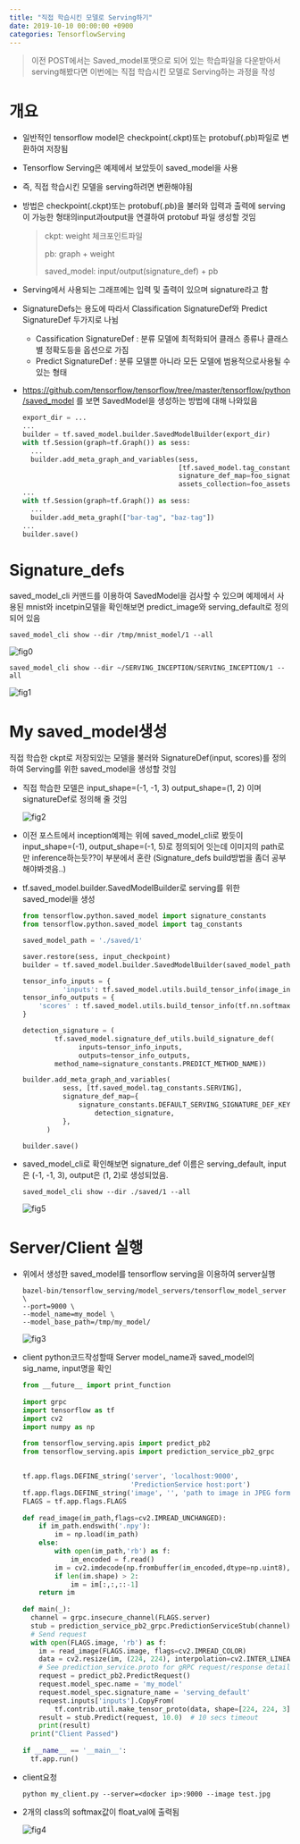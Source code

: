 ```yaml
---
title: "직접 학습시킨 모델로 Serving하기"
date: 2019-10-10 00:00:00 +0900
categories: TensorflowServing
---
```


> 이전 POST에서는 Saved_model포맷으로 되어 있는 학습파일을 다운받아서 serving해봤다면 이번에는 직접 학습시킨 모델로 Serving하는 과정을 작성

# 개요

* 일반적인 tensorflow model은 checkpoint(.ckpt)또는 protobuf(.pb)파일로 변환하여 저장됨

* Tensorflow Serving은 예제에서 보았듯이 saved_model을 사용

* 즉, 직접 학습시킨 모델을 serving하려면 변환해야됨

* 방법은 checkpoint(.ckpt)또는 protobuf(.pb)을 불러와 입력과 출력에 serving이 가능한 형태의input과output을 연결하여 protobuf 파일 생성할 것임

  > ckpt: weight 체크포인트파일
  >
  > pb: graph + weight
  >
  > saved_model: input/output(signature_def) + pb

* Serving에서 사용되는 그래프에는 입력 및 출력이 있으며 signature라고 함

* SignatureDefs는 용도에 따라서 Classification SignatureDef와 Predict SignatureDef 두가지로 나뉨

  * Cassification SignatureDef : 분류 모델에 최적화되어 클래스 종류나 클래스별 정확도등을 옵션으로 가짐
  * Predict SignatureDef : 분류 모델뿐 아니라 모든 모델에 범용적으로사용될 수 있는 형태

* <https://github.com/tensorflow/tensorflow/tree/master/tensorflow/python/saved_model> 를 보면 SavedModel을 생성하는 방법에 대해 나와있음

  ```python
  export_dir = ...
  ...
  builder = tf.saved_model.builder.SavedModelBuilder(export_dir)
  with tf.Session(graph=tf.Graph()) as sess:
    ...
    builder.add_meta_graph_and_variables(sess,
                                         [tf.saved_model.tag_constants.TRAINING],
                                         signature_def_map=foo_signatures,
                                         assets_collection=foo_assets)
  ...
  with tf.Session(graph=tf.Graph()) as sess:
    ...
    builder.add_meta_graph(["bar-tag", "baz-tag"])
  ...
  builder.save()
  ```

# Signature_defs

saved_model_cli 커맨드를 이용하여 SavedModel을 검사할 수 있으며 예제에서 사용된 mnist와 incetpin모델을 확인해보면 predict_image와 serving_default로 정의되어 있음

```
saved_model_cli show --dir /tmp/mnist_model/1 --all
```

![fig0](https://bjo9280.github.io/assets/images/2019-10-10/fig0.png)

```
saved_model_cli show --dir ~/SERVING_INCEPTION/SERVING_INCEPTION/1 --all
```

![fig1](https://bjo9280.github.io/assets/images/2019-10-10/fig1.png)

# My saved_model생성

직접 학습한 ckpt로 저장되있는 모델을 불러와 SignatureDef(input, scores)를 정의하여 Serving를 위한 saved_model을 생성할 것임

* 직접 학습한 모델은 input_shape=(-1, -1, 3) output_shape=(1, 2) 이며 signatureDef로 정의해 줄 것임

  ![fig2](https://bjo9280.github.io/assets/images/2019-10-10/fig2.png)

* 이전 포스트에서 inception예제는 위에 saved_model_cli로 봤듯이 input_shape=(-1), output_shape=(-1, 5)로 정의되어 잇는데  이미지의 path로만 inference하는듯??이 부분에서 혼란 (Signature_defs build방법을 좀더 공부해야봐겟음..)

* tf.saved_model.builder.SavedModelBuilder로 serving를 위한 saved_model을 생성

  ```python
  from tensorflow.python.saved_model import signature_constants
  from tensorflow.python.saved_model import tag_constants
  
  saved_model_path = './saved/1'
  
  saver.restore(sess, input_checkpoint)
  builder = tf.saved_model.builder.SavedModelBuilder(saved_model_path)
  
  tensor_info_inputs = {
            'inputs': tf.saved_model.utils.build_tensor_info(image_input)}
  tensor_info_outputs = {
      'scores' : tf.saved_model.utils.build_tensor_info(tf.nn.softmax(logits))
  }
  
  detection_signature = (
          tf.saved_model.signature_def_utils.build_signature_def(
                inputs=tensor_info_inputs,
                outputs=tensor_info_outputs,
          method_name=signature_constants.PREDICT_METHOD_NAME))
  
  builder.add_meta_graph_and_variables(
            sess, [tf.saved_model.tag_constants.SERVING],
            signature_def_map={
                signature_constants.DEFAULT_SERVING_SIGNATURE_DEF_KEY:
                    detection_signature,
            },
        )
  
  builder.save()
  ```

* saved_model_cli로 확인해보면 signature_def 이름은 serving_default, input은 (-1, -1, 3), output은 (1, 2)로 생성되었음.

  ```
  saved_model_cli show --dir ./saved/1 --all
  ```

  ![fig5](https://bjo9280.github.io/assets/images/2019-10-10/fig5.png)

  

  

# Server/Client 실행

* 위에서 생성한 saved_model를 tensorflow serving을 이용하여 server실행

  ```
  bazel-bin/tensorflow_serving/model_servers/tensorflow_model_server \
  --port=9000 \
  --model_name=my_model \ 
  --model_base_path=/tmp/my_model/ 
  ```

  ![fig3](https://bjo9280.github.io/assets/images/2019-10-10/fig3.png)

* client python코드작성할때 Server model_name과 saved_model의 sig_name, input명을 확인

  ```python
  from __future__ import print_function
    
  import grpc
  import tensorflow as tf
  import cv2
  import numpy as np
  
  from tensorflow_serving.apis import predict_pb2
  from tensorflow_serving.apis import prediction_service_pb2_grpc
   
    
  tf.app.flags.DEFINE_string('server', 'localhost:9000',
                             'PredictionService host:port')
  tf.app.flags.DEFINE_string('image', '', 'path to image in JPEG format')
  FLAGS = tf.app.flags.FLAGS
    
  def read_image(im_path,flags=cv2.IMREAD_UNCHANGED):
      if im_path.endswith('.npy'):
          im = np.load(im_path)
      else:
          with open(im_path,'rb') as f:
              im_encoded = f.read()
          im = cv2.imdecode(np.frombuffer(im_encoded,dtype=np.uint8),flags=flags)
          if len(im.shape) > 2:
              im = im[:,:,::-1]
      return im
      
  def main(_):
    channel = grpc.insecure_channel(FLAGS.server)
    stub = prediction_service_pb2_grpc.PredictionServiceStub(channel)
    # Send request
    with open(FLAGS.image, 'rb') as f:
      im = read_image(FLAGS.image, flags=cv2.IMREAD_COLOR)
      data = cv2.resize(im, (224, 224), interpolation=cv2.INTER_LINEAR)
      # See prediction_service.proto for gRPC request/response details.
      request = predict_pb2.PredictRequest()
      request.model_spec.name = 'my_model'
      request.model_spec.signature_name = 'serving_default'
      request.inputs['inputs'].CopyFrom(
          tf.contrib.util.make_tensor_proto(data, shape=[224, 224, 3]))
      result = stub.Predict(request, 10.0)  # 10 secs timeout
      print(result)
    print("Client Passed")
    
  if __name__ == '__main__':
    tf.app.run()
  ```

* client요청

  ```
  python my_client.py --server=<docker ip>:9000 --image test.jpg
  ```

* 2개의 class의 softmax값이 float_val에 출력됨

  ![fig4](https://bjo9280.github.io/assets/images/2019-10-10/fig4.png)





































